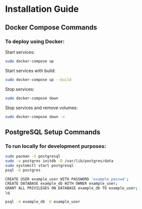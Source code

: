 # Installation Guide

## Docker Compose Commands

### To deploy using Docker:

Start services:

```bash
sudo docker-compose up
```

Start services with build:

```bash
sudo docker-compose up --build
```

Stop services:

```bash
sudo docker-compose down
```

Stop services and remove volumes:

```bash
sudo docker-compose down -v
```

## PostgreSQL Setup Commands

### To run locally for development purposes:

```bash
sudo pacman -S postgresql
sudo -u postgres initdb -D /var/lib/postgres/data
sudo systemctl start postgresql
psql -U postgres

CREATE USER example_user WITH PASSWORD 'example_passwd';
CREATE DATABASE example_db WITH OWNER example_user;
GRANT ALL PRIVILEGES ON DATABASE example_db TO example_user;
\q

psql -d example_db -U example_user
```